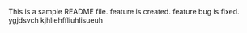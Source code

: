 This is a sample README file.
feature is created.
feature bug is fixed.
ygjdsvch
kjhliehffliuhlisueuh
